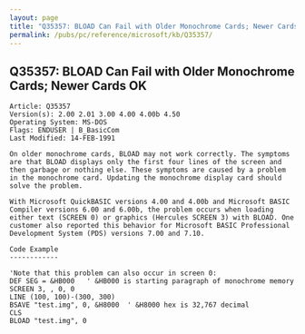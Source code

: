 ```yaml
---
layout: page
title: "Q35357: BLOAD Can Fail with Older Monochrome Cards; Newer Cards OK"
permalink: /pubs/pc/reference/microsoft/kb/Q35357/
---
```


## Q35357: BLOAD Can Fail with Older Monochrome Cards; Newer Cards OK

	Article: Q35357
	Version(s): 2.00 2.01 3.00 4.00 4.00b 4.50
	Operating System: MS-DOS
	Flags: ENDUSER | B_BasicCom
	Last Modified: 14-FEB-1991
	
	On older monochrome cards, BLOAD may not work correctly. The symptoms
	are that BLOAD displays only the first four lines of the screen and
	then garbage or nothing else. These symptoms are caused by a problem
	in the monochrome card. Updating the monochrome display card should
	solve the problem.
	
	With Microsoft QuickBASIC versions 4.00 and 4.00b and Microsoft BASIC
	Compiler versions 6.00 and 6.00b, the problem occurs when loading
	either text (SCREEN 0) or graphics (Hercules SCREEN 3) with BLOAD. One
	customer also reported this behavior for Microsoft BASIC Professional
	Development System (PDS) versions 7.00 and 7.10.
	
	Code Example
	------------
	
	'Note that this problem can also occur in screen 0:
	DEF SEG = &HB000   ' &HB000 is starting paragraph of monochrome memory
	SCREEN 3, , 0, 0
	LINE (100, 100)-(300, 300)
	BSAVE "test.img", 0, &H8000  ' &H8000 hex is 32,767 decimal
	CLS
	BLOAD "test.img", 0

